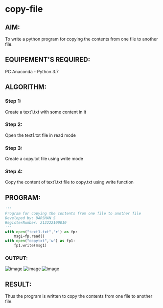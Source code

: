 # copy-file
## AIM:
To write a python program for copying the contents from one file to another file.
## EQUIPEMENT'S REQUIRED: 
PC
Anaconda - Python 3.7
## ALGORITHM: 
### Step 1:
Create a text1.txt with some content in it
### Step 2: 
 Open the text1.txt file in read mode
### Step 3: 
Create a copy.txt file using write mode
### Step 4:  
Copy the content of text1.txt file to copy.txt using write function

## PROGRAM:
```python 
''' 
Program for copying the contents from one file to another file
Developed by: DARSHAN S
RegisterNumber: 212222100010
'''
with open("text1.txt",'r') as fp:
    msg1=fp.read()
with open("copytxt",'w') as fp1:
    fp1.write(msg1)
```

### OUTPUT:
![image](https://github.com/Darshans05/copy-file/assets/115534676/5bf4d1fe-20b9-4de7-8112-56906bfcd6c9)
![image](https://github.com/Darshans05/copy-file/assets/115534676/04f71081-3a7a-4b9a-8ba8-963bf12e5a41)
![image](https://github.com/Darshans05/copy-file/assets/115534676/7d6c2631-bc40-4a40-9e1d-a27eb01fdeca)

## RESULT:
Thus the program is written to copy the contents from one file to another file.
